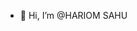 - 👋 Hi, I’m @HARIOM SAHU

<!---
Sahu-Hariom/Sahu-Hariom is a ✨ special ✨ repository because its `README.md` (this file) appears on your GitHub profile.
You can click the Preview link to take a look at your changes.
--->
